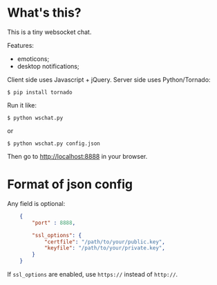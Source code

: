 What's this?
============

This is a tiny websocket chat.

Features:
- emoticons;
- desktop notifications;

Client side uses Javascript + jQuery.
Server side uses Python/Tornado:

    $ pip install tornado

Run it like:

    $ python wschat.py

or 

    $ python wschat.py config.json

Then go to [http://localhost:8888](http://localhost:8888) in your browser.


Format of json config
=====================

Any field is optional:

```json
    {
        "port" : 8888,

        "ssl_options": {
            "certfile": "/path/to/your/public.key",
            "keyfile": "/path/to/your/private.key",
        }
    }
```

If `ssl_options` are enabled, use `https://` instead of `http://`.


